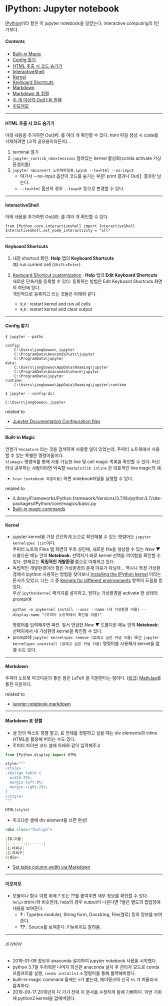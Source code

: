 # IPython: Jupyter notebook
[IPython](https://ipython.org/)이라 함은 이 jupyter notebook을 일컫는다. interactive computing의 I인가보다.

##### Contents
- [Built-in Magic](#magic)
- [Config 찾기](#config-path)
- [HTML 추출 시 코드 숨기기](#no-code-html)
- [InteractiveShell](#interactiveshell)
- [Kernel](#kernel)
- [Keyboard Shortcuts](#shortcut)
- [Markdown](#markdown)
- [Markdown 표 정렬](#markdown-table-align)
- [두 개 이상의 Out\[\]:을 원해](#interactiveshell)
- [이모저모](#useful)

* * *
#### HTML 추출 시 코드 숨기기 <a id="no-code-html"></a>
아래 내용을 추가하면 Out[#]: 를 여러 개 확인할 수 있다. 
html 파일 생성 시 code를 삭제하려면 (고객 공유용이라든지)...
1. terminal 열기
2. `jupyter_contrib_nbextensions` 깔려있는 kernel 활성화(conda activate 가상환경이름)
3. `jupyter nbconvert 노트북파일명.ipynb --to=html --no-input`
    - 여기서 --no-input 옵션이 코드를 숨기는 부분! print 결과나 Out[]: 결과만 남는다.
    - `--to=html` 옵션의 경우 `--to=pdf` 등으로 변경할 수 있다. 

* * *
#### InteractiveShell <a id="interactiveshell"></a>
아래 내용을 추가하면 Out[#]: 를 여러 개 확인할 수 있다. 

```python3
from IPython.core.interactiveshell import InteractiveShell
InteractiveShell.ast_node_interactivity = "all"
```


* * *
#### Keyboard Shortcuts <a id="shortcut"></a>
1. 내장 shortcut 확인: **Help** 탭의 **Keyboard Shortcuts**<br>
예) run current cell (```Shift```+```Enter```)<br>

2. [Keyboard Shortcut customization](https://jupyter-notebook.readthedocs.io/en/stable/examples/Notebook/Custom%20Keyboard%20Shortcuts.html#Keyboard-Shortcut-Customization)
: **Help** 탭의 **Edit Keyboard Shortcuts**<br>
새로운 단축키를 등록할 수 있다. 등록하는 방법은 Edit Keyboard Shortcuts 화면의 하단에 있다.<br>
개인적으로 등록하고 쓰는 것들은 아래와 같다.
    - ```9```,```9``` : restart kernel and run all cells 
    - ```9```,```8``` : restart kernel and clear output 


* * *
#### Config 찾기 <a id="config-path"></a>
```shell
$ jupyter --paths

config:
    C:\Users\jangbowoo\.jupyter
    C:\ProgramData\Anaconda3\etc\jupyter
    C:\ProgramData\jupyter
data:
    C:\Users\jangbowoo\AppData\Roaming\jupyter
    C:\ProgramData\Anaconda3\share\jupyter
    C:\ProgramData\jupyter
runtime:
    C:\Users\jangbowoo\AppData\Roaming\jupyter\runtime
```
```shell
$ jupyter --config-dir

C:\Users\jangbowoo\.jupyter
```
related to
- [Jupyter Documentation Configuration files](https://jupyter.readthedocs.io/en/latest/projects/jupyter-directories.html#configuration-files)

* * *
#### Built-in Magic <a id="magic"></a>

언젠가 ```%%capture``` 라는 것을 검색하여 사용할 일이 있었는데, 주피터 노트북에서 사용할 수 있는 특별한 명령어들이다. <br> ```%lsmagic``` 명령어를 통해 사용 가능한 line 및 cell magic 목록을 확인할 수 있다. 머신러닝 공부하는 사람이라면 익숙할 ```%matplotlib inline``` 은 대표적인 line magic의 예.
- ```%run [notebook 파일이름]``` 하면 notebook파일을 실행할 수 있다.

related to 
- /Library/Frameworks/Python.framework/Versions/3.7/lib/python3.7/site-packages/IPython/core/magics/basic.py
- [Built-in magic commands](https://ipython.readthedocs.io/en/stable/interactive/magics.html)

* * *
#### Kernel<a id="kernel"></a>
- jupyter kernel을 가장 간단하게 눈으로 확인해볼 수 있는 명령어는 ```jupyter kernelspec list```이다. <br> 주피터 노트북  Files 탭 화면의 우측 상단에, 새로운 file을 생성할 수 있는 *New ▼* 드롭다운 메뉴 안의 **Notebook:** 선택지가 바로 kernel 선택을 의미함을 확인할 수 있다. 현재로는 **독립적인 개발환경** 쯤으로 이해하고 있다.
- 독립적인 개발환경이라 함은 가상환경의 존재 이유가 아닐까... 역시나 특정 가상환경에서 ipython 사용하는 방법을 찾아보니 [Installing the IPython kernel](https://ipython.readthedocs.io/en/stable/install/kernel_install.html#installing-the-ipython-kernel) 이라는 문서가 있었고, 나는 그 중 [Kernels for different environments](https://ipython.readthedocs.io/en/stable/install/kernel_install.html#kernels-for-different-environments) 항목의 도움을 받았다. <br>
우선 ```ipythonkernel``` 패키지를 설치하고, 원하는 가상환경을 activate 한 상태의 prompt에
    ```shell
    python -m ipykernel install --user --name (내 가상환경 이름) --display-name "(주피터 노트북에서 확인할 이름)" 
    ```
    명령어를 입력해주면 짜잔. 앞서 언급한 *New ▼* 드롭다운 메뉴 안의 **Notebook:** 선택지에서 내 가상환경 kernel을 확인할 수 있다.
- prompt에  ```jupyter kernelspec remove (없애고 싶은 커널 이름)``` 또는 ```jupyter kernelspec uninstall (없애고 싶은 커널 이름)``` 명령어를 사용해서 kernel을 없앨 수도 있다. 
    
* * *
#### Markdown<a id="markdown"></a>
주피터 노트북 마크다운의 좋은 점은 LaTeX 을 지원한다는 점이다. ([링크](https://jupyter-notebook.readthedocs.io/en/stable/examples/Notebook/Working%20With%20Markdown%20Cells.html#LaTeX-equations))
 [MathJax](https://www.mathjax.org/)를 통한 지원이다.
 
related to
- [jupyter notebook markdown](https://jupyter-notebook.readthedocs.io/en/stable/examples/Notebook/Working%20With%20Markdown%20Cells.html)
 
* * *
#### Markdown 표 정렬<a id="markdown-table-align"></a>
- 셀 안의 텍스트 정렬 말고, 표 전체를 정렬하고 싶을 때는 div elements와 inline HTML을 활용해 버리는 수도 있다. 
- 주피터 파이썬 코드 셀에 아래와 같이 입력해주고
```python
from IPython.display import HTML

style="""
<style>
.tbalign table {
  width:75%; 
  margin-left:0%;
  margin-right:25%;
}
</style>
"""

HTML(style)
```

- 마크댜운 셀에 div element를 쓰면 완성! 
```markdown
<div class="tbalign">
    
|ID|이름|
|:------:|:-----:|
|1|어쩌구|
|2|저쩌구|
</div>
```

- [Set table column width via Markdown](https://stackoverflow.com/questions/36121672/set-table-column-width-via-markdown/51701842)

* * * 

#### 이모저모 <a id="useful"></a>
  - 모듈이나 함수 이름 뒤에 ? 또는 ??를 붙여주면 세부 정보를 확인할 수 있다. ```help(명령어)```와 비슷한데, help의 경우 output이 나온다면 ?들은 별도의 팝업창에 내용을 보여준다. 
      - **?** : Type(ex.module), String form, Docstring, File(경로) 등의 정보를 보여준다.
      - **??** : Source를 보여준다. File위치도 알려줌.
* * *


###### 트리비아
- 2019-01-08 장보우 anaconda 설치하여 jupyter notebook 사용을 시작했다.
- python 3.7을 두려워한 나머지 최신판 anaconda 설치 후 관리자 모드로 conda 프롬프트를 실행,  ```conda install=3.6``` 명령어를 통해 롤백해버렸다.
- built-in-magic command 들에는 ```%```가 붙는데, 에이핑크의 신곡 ```%%``` 가 떠올라서 흡족하다.
- 2019-09-17 2019년이 다 가기 전에 이 문서를 수정하게 됨에 기뻐하다. 이번 기회에 python2 kernel을 없애버렸다.
